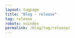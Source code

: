 ```yaml
---
layout: tagpage
title: "Blog - release"
tag: release
robots: noindex
permalink: /blog/tag/release/
---
```

